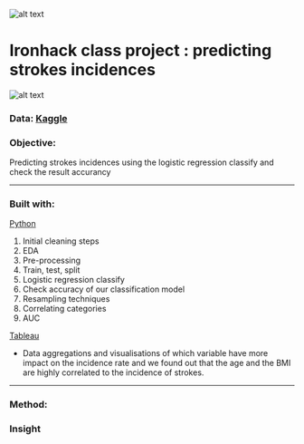 ![alt text](https://github.com/newgala/IronAngela/blob/main/logo-ironhack-blue.png)
# Ironhack class project : predicting strokes incidences
![alt text](https://github.com/newgala/IronAngela/blob/main/stroke%20pic.jpg)
### Data: [Kaggle](https://www.kaggle.com/general/248836)

### Objective:
Predicting strokes incidences using the logistic regression classify and check the result accurancy 
***
### Built with:
 [Python](https://www.python.org/)
1. Initial cleaning steps
2. EDA
3. Pre-processing
4. Train, test, split
5. Logistic regression classify
6. Check accuracy of our classification model
7. Resampling techniques
8. Correlating categories
9. AUC 

[Tableau](https://www.tableau.com/)
* Data aggregations and visualisations of which variable have more impact on the incidence rate and we found out that the age and the BMI are highly correlated to the incidence of strokes.

***

### Method:


### Insight

